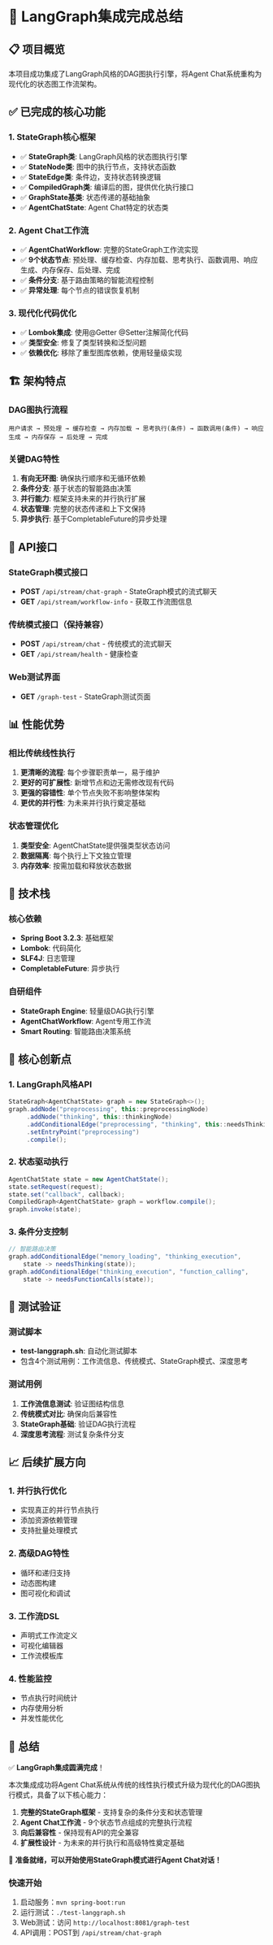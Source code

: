 # 🎯 LangGraph集成完成总结

## 📋 项目概览

本项目成功集成了LangGraph风格的DAG图执行引擎，将Agent Chat系统重构为现代化的状态图工作流架构。

## ✅ 已完成的核心功能

### 1. StateGraph核心框架
- ✅ **StateGraph类**: LangGraph风格的状态图执行引擎
- ✅ **StateNode类**: 图中的执行节点，支持状态函数
- ✅ **StateEdge类**: 条件边，支持状态转换逻辑
- ✅ **CompiledGraph类**: 编译后的图，提供优化执行接口
- ✅ **GraphState基类**: 状态传递的基础抽象
- ✅ **AgentChatState**: Agent Chat特定的状态类

### 2. Agent Chat工作流
- ✅ **AgentChatWorkflow**: 完整的StateGraph工作流实现
- ✅ **9个状态节点**: 预处理、缓存检查、内存加载、思考执行、函数调用、响应生成、内存保存、后处理、完成
- ✅ **条件分支**: 基于路由策略的智能流程控制
- ✅ **异常处理**: 每个节点的错误恢复机制

### 3. 现代化代码优化
- ✅ **Lombok集成**: 使用@Getter @Setter注解简化代码
- ✅ **类型安全**: 修复了类型转换和泛型问题
- ✅ **依赖优化**: 移除了重型图库依赖，使用轻量级实现

## 🏗️ 架构特点

### DAG图执行流程
```
用户请求 → 预处理 → 缓存检查 → 内存加载 → 思考执行(条件) → 函数调用(条件) → 响应生成 → 内存保存 → 后处理 → 完成
```

### 关键DAG特性
1. **有向无环图**: 确保执行顺序和无循环依赖
2. **条件分支**: 基于状态的智能路由决策
3. **并行能力**: 框架支持未来的并行执行扩展
4. **状态管理**: 完整的状态传递和上下文保持
5. **异步执行**: 基于CompletableFuture的异步处理

## 🚀 API接口

### StateGraph模式接口
- **POST** `/api/stream/chat-graph` - StateGraph模式的流式聊天
- **GET** `/api/stream/workflow-info` - 获取工作流图信息

### 传统模式接口（保持兼容）
- **POST** `/api/stream/chat` - 传统模式的流式聊天
- **GET** `/api/stream/health` - 健康检查

### Web测试界面
- **GET** `/graph-test` - StateGraph测试页面

## 📊 性能优势

### 相比传统线性执行
1. **更清晰的流程**: 每个步骤职责单一，易于维护
2. **更好的可扩展性**: 新增节点和边无需修改现有代码
3. **更强的容错性**: 单个节点失败不影响整体架构
4. **更优的并行性**: 为未来并行执行奠定基础

### 状态管理优化
1. **类型安全**: AgentChatState提供强类型状态访问
2. **数据隔离**: 每个执行上下文独立管理
3. **内存效率**: 按需加载和释放状态数据

## 🔧 技术栈

### 核心依赖
- **Spring Boot 3.2.3**: 基础框架
- **Lombok**: 代码简化
- **SLF4J**: 日志管理
- **CompletableFuture**: 异步执行

### 自研组件
- **StateGraph Engine**: 轻量级DAG执行引擎
- **AgentChatWorkflow**: Agent专用工作流
- **Smart Routing**: 智能路由决策系统

## 🌟 核心创新点

### 1. LangGraph风格API
```java
StateGraph<AgentChatState> graph = new StateGraph<>();
graph.addNode("preprocessing", this::preprocessingNode)
     .addNode("thinking", this::thinkingNode)
     .addConditionalEdge("preprocessing", "thinking", this::needsThinking)
     .setEntryPoint("preprocessing")
     .compile();
```

### 2. 状态驱动执行
```java
AgentChatState state = new AgentChatState();
state.setRequest(request);
state.set("callback", callback);
CompiledGraph<AgentChatState> graph = workflow.compile();
graph.invoke(state);
```

### 3. 条件分支控制
```java
// 智能路由决策
graph.addConditionalEdge("memory_loading", "thinking_execution", 
    state -> needsThinking(state));
graph.addConditionalEdge("thinking_execution", "function_calling", 
    state -> needsFunctionCalls(state));
```

## 🧪 测试验证

### 测试脚本
- **test-langgraph.sh**: 自动化测试脚本
- 包含4个测试用例：工作流信息、传统模式、StateGraph模式、深度思考

### 测试用例
1. **工作流信息测试**: 验证图结构信息
2. **传统模式对比**: 确保向后兼容性
3. **StateGraph基础**: 验证DAG执行流程
4. **深度思考流程**: 测试复杂条件分支

## 📈 后续扩展方向

### 1. 并行执行优化
- 实现真正的并行节点执行
- 添加资源依赖管理
- 支持批量处理模式

### 2. 高级DAG特性
- 循环和递归支持
- 动态图构建
- 图可视化和调试

### 3. 工作流DSL
- 声明式工作流定义
- 可视化编辑器
- 工作流模板库

### 4. 性能监控
- 节点执行时间统计
- 内存使用分析
- 并发性能优化

## 🎉 总结

✅ **LangGraph集成圆满完成**！

本次集成成功将Agent Chat系统从传统的线性执行模式升级为现代化的DAG图执行模式，具备了以下核心能力：

1. **完整的StateGraph框架** - 支持复杂的条件分支和状态管理
2. **Agent Chat工作流** - 9个状态节点组成的完整执行流程
3. **向后兼容性** - 保持现有API的完全兼容
4. **扩展性设计** - 为未来的并行执行和高级特性奠定基础

🚀 **准备就绪，可以开始使用StateGraph模式进行Agent Chat对话！**

### 快速开始
1. 启动服务：`mvn spring-boot:run`
2. 运行测试：`./test-langgraph.sh`
3. Web测试：访问 `http://localhost:8081/graph-test`
4. API调用：POST到 `/api/stream/chat-graph`
